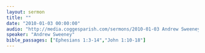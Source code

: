 ```yaml
---
layout: sermon
title: ""
date: "2010-01-03 00:00:00"
audio: "http://media.coggesparish.com/sermons/2010-01-03 Andrew Sweeney.mp3"
speaker: "Andrew Sweeney"
bible_passages: ["Ephesians 1:3-14","John 1:10-18"]
---
```

